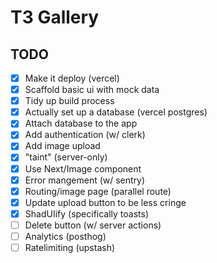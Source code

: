 # T3 Gallery

## TODO

- [x] Make it deploy (vercel)
- [x] Scaffold basic ui with mock data
- [x] Tidy up build process
- [x] Actually set up a database (vercel postgres)
- [x] Attach database to the app
- [x] Add authentication (w/ clerk)
- [x] Add image upload
- [x] "taint" (server-only)
- [x] Use Next/Image component
- [x] Error mangement (w/ sentry)
- [x] Routing/image page (parallel route)
- [x] Update upload button to be less cringe
- [x] ShadUIify (specifically toasts)
- [ ] Delete button (w/ server actions)
- [ ] Analytics (posthog)
- [ ] Ratelimiting (upstash)

